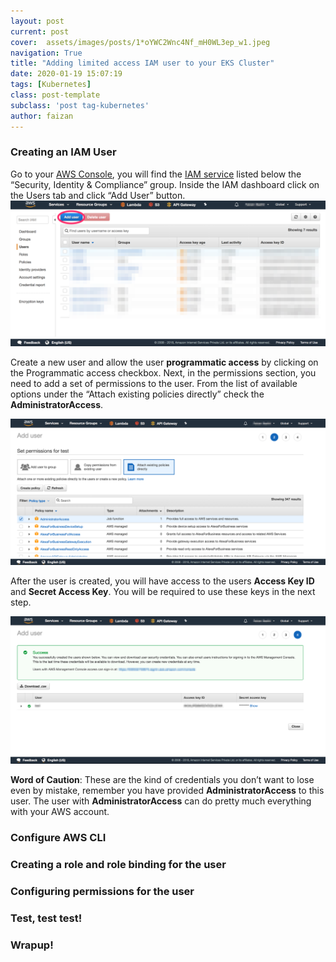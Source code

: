 ```yaml
---
layout: post
current: post
cover:  assets/images/posts/1*oYWC2Wnc4Nf_mH0WL3ep_w1.jpeg
navigation: True
title: "Adding limited access IAM user to your EKS Cluster"
date: 2020-01-19 15:07:19
tags: [Kubernetes]
class: post-template
subclass: 'post tag-kubernetes'
author: faizan
---
```


### Creating an IAM User
Go to your [AWS Console](https://console.aws.amazon.com/), you will find the [IAM service](https://console.aws.amazon.com/iam/home) listed below the “Security, Identity & Compliance” group. Inside the IAM dashboard click on the Users tab and click “Add User” button.
![AWS IAM Dashboard User Tab](assets/images/posts/1*VtA7fGzE2a_h6yMTl69lBw.png)

Create a new user and allow the user **programmatic access** by clicking on the Programmatic access checkbox. Next, in the permissions section, you need to add a set of permissions to the user. From the list of available options under the “Attach existing policies directly” check the **AdministratorAccess**.

![Attach Policy](assets/images/posts/1*d_6PWCnAeK25k7P7CaL1uA.png)

After the user is created, you will have access to the users **Access Key ID** and **Secret Access Key**. You will be required to use these keys in the next step.

![Access Keys](assets/images/posts/1*7FqyvVFoRxZClqC16SevXw.png)

**Word of Caution**: These are the kind of credentials you don’t want to lose even by mistake, remember you have provided **AdministratorAccess** to this user. The user with **AdministratorAccess** can do pretty much everything with your AWS account.

### Configure AWS CLI

### Creating a role and role binding for the user

### Configuring permissions for the user

### Test, test test!

### Wrapup!